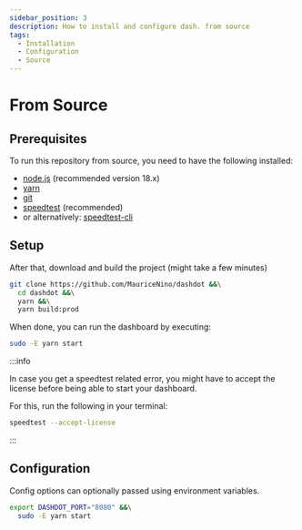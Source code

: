 ```yaml
---
sidebar_position: 3
description: How to install and configure dash. from source
tags:
  - Installation
  - Configuration
  - Source
---
```


# From Source

## Prerequisites

To run this repository from source, you need to have the following installed:

- [node.js](https://nodejs.org/) (recommended version 18.x)
- [yarn](https://yarnpkg.com/)
- [git](https://git-scm.com/)
- [speedtest](https://www.speedtest.net/apps/cli) (recommended)
- or alternatively: [speedtest-cli](https://github.com/sivel/speedtest-cli)

## Setup

After that, download and build the project (might take a few minutes)

```bash
git clone https://github.com/MauriceNino/dashdot &&\
  cd dashdot &&\
  yarn &&\
  yarn build:prod
```

When done, you can run the dashboard by executing:

```bash
sudo -E yarn start
```

:::info

In case you get a speedtest related error, you might have to accept the license
before being able to start your dashboard.

For this, run the following in your terminal:

```bash
speedtest --accept-license
```

:::

## Configuration

Config options can optionally passed using environment variables.

```bash
export DASHDOT_PORT="8080" &&\
  sudo -E yarn start
```
